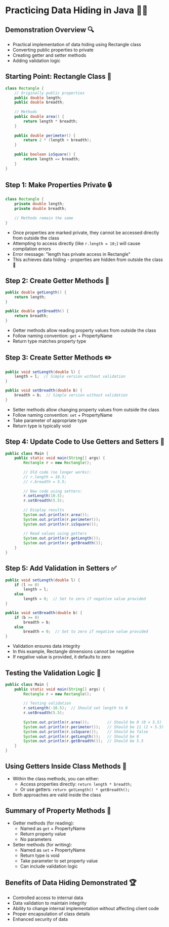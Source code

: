 # Practicing Data Hiding in Java 👨‍💻

## Demonstration Overview 🔍
- Practical implementation of data hiding using Rectangle class
- Converting public properties to private
- Creating getter and setter methods
- Adding validation logic

## Starting Point: Rectangle Class 📏
```java
class Rectangle {
    // Originally public properties
    public double length;
    public double breadth;
    
    // Methods
    public double area() {
        return length * breadth;
    }
    
    public double perimeter() {
        return 2 * (length + breadth);
    }
    
    public boolean isSquare() {
        return length == breadth;
    }
}
```

## Step 1: Make Properties Private 🔒
```java
class Rectangle {
    private double length;
    private double breadth;
    
    // Methods remain the same
}
```

- Once properties are marked private, they cannot be accessed directly from outside the class
- Attempting to access directly (like `r.length = 10;`) will cause compilation errors
- Error message: "length has private access in Rectangle"
- This achieves data hiding - properties are hidden from outside the class 🙈

## Step 2: Create Getter Methods 📖
```java
public double getLength() {
    return length;
}

public double getBreadth() {
    return breadth;
}
```

- Getter methods allow reading property values from outside the class
- Follow naming convention: `get` + PropertyName
- Return type matches property type

## Step 3: Create Setter Methods ✏️
```java
public void setLength(double l) {
    length = l;  // Simple version without validation
}

public void setBreadth(double b) {
    breadth = b;  // Simple version without validation
}
```

- Setter methods allow changing property values from outside the class
- Follow naming convention: `set` + PropertyName
- Take parameter of appropriate type
- Return type is typically void

## Step 4: Update Code to Use Getters and Setters 🔄
```java
public class Main {
    public static void main(String[] args) {
        Rectangle r = new Rectangle();
        
        // Old code (no longer works):
        // r.length = 10.5;
        // r.breadth = 5.5;
        
        // New code using setters:
        r.setLength(10.5);
        r.setBreadth(5.5);
        
        // Display results
        System.out.println(r.area());
        System.out.println(r.perimeter());
        System.out.println(r.isSquare());
        
        // Read values using getters
        System.out.println(r.getLength());
        System.out.println(r.getBreadth());
    }
}
```

## Step 5: Add Validation in Setters ✅
```java
public void setLength(double l) {
    if (l >= 0)
        length = l;
    else
        length = 0;  // Set to zero if negative value provided
}

public void setBreadth(double b) {
    if (b >= 0)
        breadth = b;
    else
        breadth = 0;  // Set to zero if negative value provided
}
```

- Validation ensures data integrity
- In this example, Rectangle dimensions cannot be negative
- If negative value is provided, it defaults to zero

## Testing the Validation Logic 🧪
```java
public class Main {
    public static void main(String[] args) {
        Rectangle r = new Rectangle();
        
        // Testing validation
        r.setLength(-10.5);  // Should set length to 0
        r.setBreadth(5.5);
        
        System.out.println(r.area());        // Should be 0 (0 × 5.5)
        System.out.println(r.perimeter());   // Should be 11 (2 × 5.5)
        System.out.println(r.isSquare());    // Should be false
        System.out.println(r.getLength());   // Should be 0
        System.out.println(r.getBreadth());  // Should be 5.5
    }
}
```

## Using Getters Inside Class Methods 🔄
- Within the class methods, you can either:
  - Access properties directly: `return length * breadth;`
  - Or use getters: `return getLength() * getBreadth();`
- Both approaches are valid inside the class

## Summary of Property Methods 📝
- Getter methods (for reading):
  - Named as `get` + PropertyName
  - Return property value
  - No parameters
- Setter methods (for writing):
  - Named as `set` + PropertyName
  - Return type is void
  - Take parameter to set property value
  - Can include validation logic

## Benefits of Data Hiding Demonstrated 🏆
- Controlled access to internal data
- Data validation to maintain integrity
- Ability to change internal implementation without affecting client code
- Proper encapsulation of class details
- Enhanced security of data